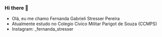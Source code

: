 ### Hi there 👋
- Olá, eu me chamo Fernanda Gabrieli Stresser Pereira
- Atualmente estudo no Colegio Civico Militar Parigot de Souza (CCMPS)
- Instagram: _fernanda_stresser


<!--
**Stress3r/Stress3r** is a ✨ _special_ ✨ repository because its `README.md` (this file) appears on your GitHub profile.

Here are some ideas to get you started:

- 🔭 I’m currently working on ...
- 🌱 I’m currently learning ...
- 👯 I’m looking to collaborate on ...
- 🤔 I’m looking for help with ...
- 💬 Ask me about ...
- 📫 How to reach me: ...
- 😄 Pronouns: ...
- ⚡ Fun fact: ...
-->
